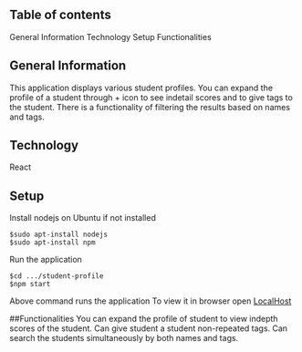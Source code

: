 ## Table of contents
General Information
Technology
Setup
Functionalities
 

## General Information
This application displays various student profiles.
You can expand the profile of a student through + icon to see indetail scores and to give tags to the student. 
There is a functionality of filtering the results based on names and tags.

## Technology
React

## Setup
Install nodejs on Ubuntu if not installed
```
$sudo apt-install nodejs
$sudo apt-install npm
```
Run the application
```
$cd .../student-profile
$npm start
```
Above command runs the application
To view it in browser open [LocalHost](http://localhost:3000)

##Functionalities
You can expand the profile of student to view indepth scores of the student.
Can give student a student non-repeated tags.
Can search the students simultaneously by both names and tags.


